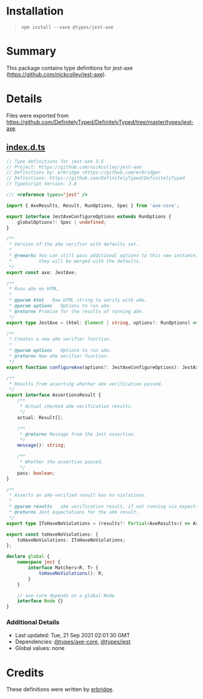 # Installation
> `npm install --save @types/jest-axe`

# Summary
This package contains type definitions for jest-axe (https://github.com/nickcolley/jest-axe).

# Details
Files were exported from https://github.com/DefinitelyTyped/DefinitelyTyped/tree/master/types/jest-axe.
## [index.d.ts](https://github.com/DefinitelyTyped/DefinitelyTyped/tree/master/types/jest-axe/index.d.ts)
````ts
// Type definitions for jest-axe 3.5
// Project: https://github.com/nickcolley/jest-axe
// Definitions by: erbridge <https://github.com/erbridge>
// Definitions: https://github.com/DefinitelyTyped/DefinitelyTyped
// TypeScript Version: 3.8

/// <reference types="jest" />

import { AxeResults, Result, RunOptions, Spec } from 'axe-core';

export interface JestAxeConfigureOptions extends RunOptions {
    globalOptions?: Spec | undefined;
}

/**
 * Version of the aXe verifier with defaults set.
 *
 * @remarks You can still pass additional options to this new instance;
 *          they will be merged with the defaults.
 */
export const axe: JestAxe;

/**
 * Runs aXe on HTML.
 *
 * @param html   Raw HTML string to verify with aXe.
 * @param options   Options to run aXe.
 * @returns Promise for the results of running aXe.
 */
export type JestAxe = (html: Element | string, options?: RunOptions) => Promise<AxeResults>;

/**
 * Creates a new aXe verifier function.
 *
 * @param options   Options to run aXe.
 * @returns New aXe verifier function.
 */
export function configureAxe(options?: JestAxeConfigureOptions): JestAxe;

/**
 * Results from asserting whether aXe verification passed.
 */
export interface AssertionsResult {
    /**
     * Actual checked aXe verification results.
     */
    actual: Result[];

    /**
     * @returns Message from the Jest assertion.
     */
    message(): string;

    /**
     * Whether the assertion passed.
     */
    pass: boolean;
}

/**
 * Asserts an aXe-verified result has no violations.
 *
 * @param results   aXe verification result, if not running via expect().
 * @returns Jest expectations for the aXe result.
 */
export type IToHaveNoViolations = (results?: Partial<AxeResults>) => AssertionsResult;

export const toHaveNoViolations: {
    toHaveNoViolations: IToHaveNoViolations;
};

declare global {
    namespace jest {
        interface Matchers<R, T> {
            toHaveNoViolations(): R;
        }
    }

    // axe-core depends on a global Node
    interface Node {}
}

````

### Additional Details
 * Last updated: Tue, 21 Sep 2021 02:01:30 GMT
 * Dependencies: [@types/axe-core](https://npmjs.com/package/@types/axe-core), [@types/jest](https://npmjs.com/package/@types/jest)
 * Global values: none

# Credits
These definitions were written by [erbridge](https://github.com/erbridge).
